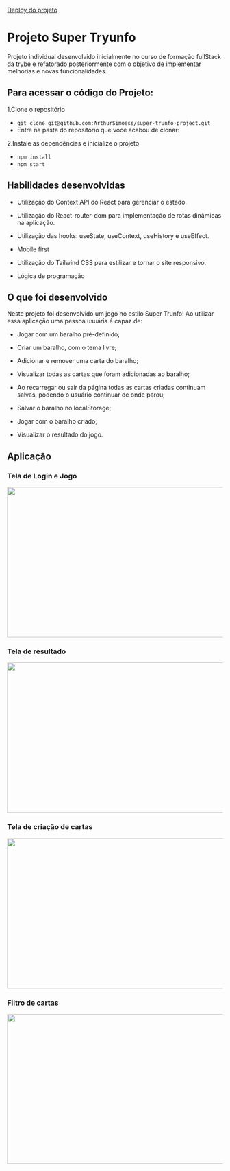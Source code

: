 [Deploy do projeto](https://arthursimoess.github.io/super-trunfo-project/#/)

# Projeto Super Tryunfo

Projeto individual desenvolvido inicialmente no curso de formação fullStack da [trybe](https://www.betrybe.com/) e refatorado posteriormente com o objetivo de implementar melhorias e novas funcionalidades.

## Para acessar o código do Projeto:

1.Clone o repositório

* `git clone git@github.com:ArthurSimoess/super-trunfo-project.git`
* Entre na pasta do repositório que você acabou de clonar:

2.Instale as dependências e inicialize o projeto

* `npm install`
* `npm start`

## Habilidades desenvolvidas

* Utilização do Context API do React para gerenciar o estado.

* Utilização do React-router-dom para implementação de rotas dinâmicas na aplicação.

* Utilização das hooks: useState, useContext, useHistory e useEffect.

* Mobile first

* Utilização do Tailwind CSS para estilizar e tornar o site responsivo.

* Lógica de programação

## O que foi desenvolvido

Neste projeto foi desenvolvido um jogo no estilo Super Trunfo! Ao utilizar essa aplicação uma pessoa usuária é capaz de:

  * Jogar com um baralho pré-definido;

  * Criar um baralho, com o tema livre;

  * Adicionar e remover uma carta do baralho;

  * Visualizar todas as cartas que foram adicionadas ao baralho;

  * Ao recarregar ou sair da página todas as cartas criadas continuam salvas, podendo o usuário continuar de onde parou;

  * Salvar o baralho no localStorage;

  * Jogar com o baralho criado;

  * Visualizar o resultado do jogo.

## Aplicação

### Tela de Login e Jogo

<p>
   <img width="550" height="350" src="src/assets/to_readme/logingame.gif"
</p>
 
### Tela de resultado
 
<p>
   <img width="550" height="350" src="src/assets/to_readme/resultado.gif"
</p>
 
### Tela de criação de cartas
 
<p>
   <img width="550" height="350" src="src/assets/to_readme/creationcard.gif"
</p>
 
### Filtro de cartas
 
<p>
   <img width="550" height="350" src="src/assets/to_readme/filter.gif"
</p>


